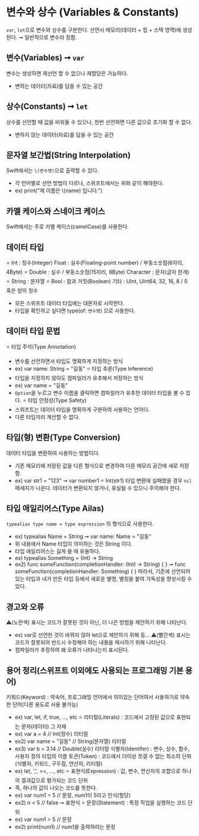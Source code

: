 # 변수와 상수 (Variables & Constants)
`var`, `let`으로 변수와 상수를 구분한다.
선언시 메모리(데이터 + 힙 + 스택 영역)에 생성된다.
➞ 일반적으로 변수라 칭함.

## 변수(Variables) ➞ `var`
변수는 생성하면 재선언 할 수 없으나 재할당은 가능하다.
- 변하는 데이터(자료)를 담을 수 있는 공간

## 상수(Constants) ➞ `let`
상수를 선언할 때 값을 비워둘 수 있으나, 한번 선언하면 다른 값으로 초기화 할 수 없다.
- 변하지 않는 데이터(자료)를 담을 수 있는 공간

## 문자열 보간법(String Interpolation)
Swift에서는 `\(변수명)`으로 출력할 수 있다.
- 각 언어별로 선언 방법이 다르나, 스위프트에서는 위와 같이 해야한다.
- ex) print("제 이름은 \\(name) 입니다.")

## 카멜 케이스와 스네이크 케이스
Swift에서는 주로 카멜 케이스(camelCase)를 사용한다.

## 데이터 타입
⭐️ Int : 정수(Integer)
Float : 실수(Floating-point number) / 부동소숫점(6자리, 4Byte)
⭐️ Double : 실수 / 부동소숫점(15자리, 8Byte)
Character : 문자(글자 한개)
⭐️ String : 문자열
⭐️ Bool : 참과 거짓(Boolean)
기타 : UInt, UInt64, 32, 16, 8 / 0 혹은 양의 정수
- 모든 스위프트 데이터 타입에는 대문자로 시작한다.
- 타입을 확인하고 싶다면 type(of: `변수명`) 으로 사용한다.

## 데이터 타입 문법
⭐️ 타입 주석(Type Annotation)
- 변수를 선언하면서 타입도 명확하게 지정하는 방식
- ex) var name: String = "길동"
⭐️ 타입 추론(Type Inference)
- 타입을 지정하지 않아도 컴파일러가 유추해서 저장하는 방식
- ex) var name = "길동"
- `Option`을 누르고 변수 이름을 클릭하면 컴파일러가 유추한 데이터 타입을 볼 수 있다.
⭐️ 타입 안정성(Type Safety)
- 스위프트는 데이터 타입을 명확하게 구분하여 사용하는 언어다.
- 다른 타입끼리 계산할 수 없다.

## 타입(형) 변환(Type Conversion)
데이터 타입을 변환하여 사용하는 방법이다.
- 기존 메모리에 저장된 값을 다른 형식으로 변경하여 다른 메모리 공간에 새로 저장함.
- ex) var str1 = "123" ➞ var number1 = Int(str1)
타입 변환에 실패했을 경우 `nil`메세지가 나온다.
데이터가 변환되지 않거나, 유실될 수 있으니 주의해야 한다.

## 타입 애일리어스(Type Ailas)
`typealias type name = type expression` 의 형식으로 사용한다.
- ex) typealias Name = String ➞ var name: Name = "길동"
- 위 내용에서 Name 타입이 의미하는 것은 String 이다.
- 타입 애일리어스는 길게 쓸 때 유용하다.
- ex) typealias Something = (Int) -> String
- ex2) func someFunction(completionHandler: (Int) -> String) { } ➞ func someFunction(completionHandler: Something) { }
따라서, 기존에 선언되어 있는 타입과 내가 만든 타입 등에서 새로운 별명, 별칭을 붙여 가독성을 향상시킬 수 있다.

## 경고와 오류
⚠️(노란색) 표시는 코드가 잘못된 것이 아닌, 더 나은 방법을 제안하기 위해 나타난다.
- ex) var로 선언한 것이 바뀌지 않아 let으로 제안하기 위해 등...
⚠️(빨간색) 표시는 코드가 잘못되어 반드시 수정해야 하는 내용을 제시하기 위해 나타난다.
- 컴파일러가 추정하여 왜 오류가 나타나는지 표시된다.

## 용어 정리(스위프트 이외에도 사용되는 프로그래밍 기본 용어)
키워드(Keyword) : 약속어, 프로그래밍 언어에서 의미있는 단어여서 사용하기로 약속한 단어(다른 용도로 사용 불가능)
- ex) var, let, if, true, ..., etc
⭐️ 리터럴(Literals) : 코드에서 고정된 값으로 표현되는 문자(데이터) 그 자체
- ex) var a = 4 // Int(정수) 리터럴
- ex2) var name = "길동" // String(문자열) 리터럴
- ex3) var b = 3.14 // Double(실수) 리터럴
식별자(Identifer) : 변수, 상수, 함수, 사용자 정의 타입의 이름
토큰(Token) : 코드에서 더이상 쪼갤 수 없는 최소의 단위(식별자, 키워드, 구두점, 연산자, 리터럴)
- ex) let, ',', ==, ..., etc
⭐️ 표현식(Expression) : 값, 변수, 연산자의 조합으로 하나의 결과값으로 평가되는 코드 단위
- 즉, 하나의 값이 나오는 코드를 뜻한다.
- ex) var num1 = 5 // 문장, num1이 5라고 인식(할당)
- ex2) n < 5 // false ➞ 표현식
⭐️ 문장(Statement) : 특정 작업을 실행하는 코드 단위
- ex) var num1 = 5 // 문장
- ex2) print(num1) // num1을 출력하라는 문장
